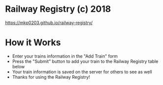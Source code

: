 # Railway Registry (c) 2018
https://mkp0203.github.io/railway-registry/

# How it Works
- Enter your trains information in the "Add Train" form
- Press the "Submit" button to add your train to the Railway Registry table below
- Your train information is saved on the server for others to see as well
- Thanks for using the Railway Registry!
